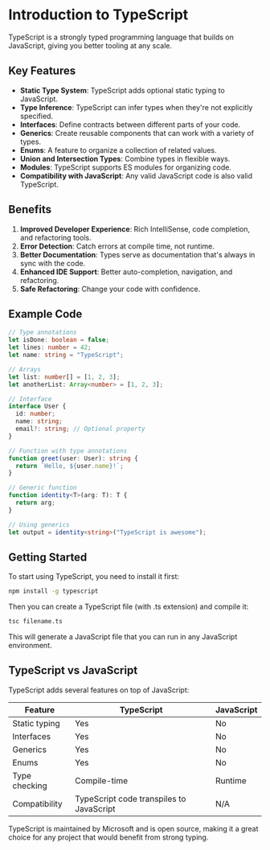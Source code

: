 # Introduction to TypeScript

TypeScript is a strongly typed programming language that builds on JavaScript, giving you better tooling at any scale.

## Key Features

- **Static Type System**: TypeScript adds optional static typing to JavaScript.
- **Type Inference**: TypeScript can infer types when they're not explicitly specified.
- **Interfaces**: Define contracts between different parts of your code.
- **Generics**: Create reusable components that can work with a variety of types.
- **Enums**: A feature to organize a collection of related values.
- **Union and Intersection Types**: Combine types in flexible ways.
- **Modules**: TypeScript supports ES modules for organizing code.
- **Compatibility with JavaScript**: Any valid JavaScript code is also valid TypeScript.

## Benefits

1. **Improved Developer Experience**: Rich IntelliSense, code completion, and refactoring tools.
2. **Error Detection**: Catch errors at compile time, not runtime.
3. **Better Documentation**: Types serve as documentation that's always in sync with the code.
4. **Enhanced IDE Support**: Better auto-completion, navigation, and refactoring.
5. **Safe Refactoring**: Change your code with confidence.

## Example Code

```typescript
// Type annotations
let isDone: boolean = false;
let lines: number = 42;
let name: string = "TypeScript";

// Arrays
let list: number[] = [1, 2, 3];
let anotherList: Array<number> = [1, 2, 3];

// Interface
interface User {
  id: number;
  name: string;
  email?: string; // Optional property
}

// Function with type annotations
function greet(user: User): string {
  return `Hello, ${user.name}!`;
}

// Generic function
function identity<T>(arg: T): T {
  return arg;
}

// Using generics
let output = identity<string>("TypeScript is awesome");
```

## Getting Started

To start using TypeScript, you need to install it first:

```bash
npm install -g typescript
```

Then you can create a TypeScript file (with .ts extension) and compile it:

```bash
tsc filename.ts
```

This will generate a JavaScript file that you can run in any JavaScript environment.

## TypeScript vs JavaScript

TypeScript adds several features on top of JavaScript:

| Feature | TypeScript | JavaScript |
|---------|------------|------------|
| Static typing | Yes | No |
| Interfaces | Yes | No |
| Generics | Yes | No |
| Enums | Yes | No |
| Type checking | Compile-time | Runtime |
| Compatibility | TypeScript code transpiles to JavaScript | N/A |

TypeScript is maintained by Microsoft and is open source, making it a great choice for any project that would benefit from strong typing.